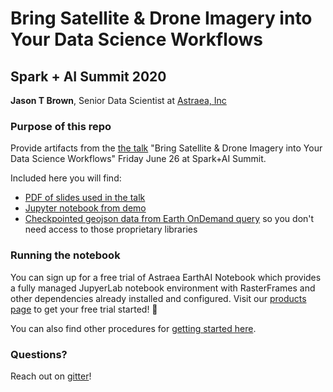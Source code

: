 
# Bring Satellite & Drone Imagery into Your Data Science Workflows

## Spark + AI Summit 2020

**Jason T Brown**, Senior Data Scientist at [Astraea, Inc](https://astraea.earth/)

### Purpose of this repo

Provide artifacts from the [the talk](https://databricks.com/session_na20/bring-satellite-and-drone-imagery-into-your-data-science-workflows) "Bring Satellite & Drone Imagery into Your Data Science Workflows" Friday June 26 at Spark+AI Summit.

Included here you will find:

* [PDF of slides used in the talk](spark_ai_summit_brown_imagery_in_data_science.pdf)
* [Jupyter notebook from demo](sat_drone_in_ds_spark_df.ipynb)
* [Checkpointed geojson data from Earth OnDemand query](california_fire_catalog_earth_ondemand.geojson) so you don't need access to those proprietary libraries

### Running the notebook

You can sign up for a free trial of Astraea EarthAI Notebook which provides a fully managed JupyerLab notebook environment with RasterFrames and other dependencies already installed and configured. Visit our [products page](https://astraea.earth/platform/#notebook) to get your free trial started! 🎉

You can also find other procedures for [getting started here](https://rasterframes.io/getting-started.html).

### Questions?

Reach out on [gitter](https://gitter.im/locationtech/rasterframes)!
